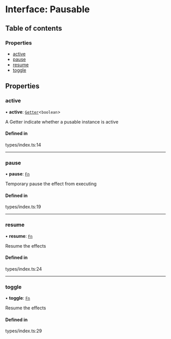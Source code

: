 # Interface: Pausable

## Table of contents

### Properties

- [active](Pausable.md#active)
- [pause](Pausable.md#pause)
- [resume](Pausable.md#resume)
- [toggle](Pausable.md#toggle)

## Properties

### active

• **active**: [`Getter`](../README.md#getter)<`boolean`\>

A Getter indicate whether a pusable instance is active

#### Defined in

types/index.ts:14

___

### pause

• **pause**: [`Fn`](../README.md#fn)

Temporary pause the effect from executing

#### Defined in

types/index.ts:19

___

### resume

• **resume**: [`Fn`](../README.md#fn)

Resume the effects

#### Defined in

types/index.ts:24

___

### toggle

• **toggle**: [`Fn`](../README.md#fn)

Resume the effects

#### Defined in

types/index.ts:29
